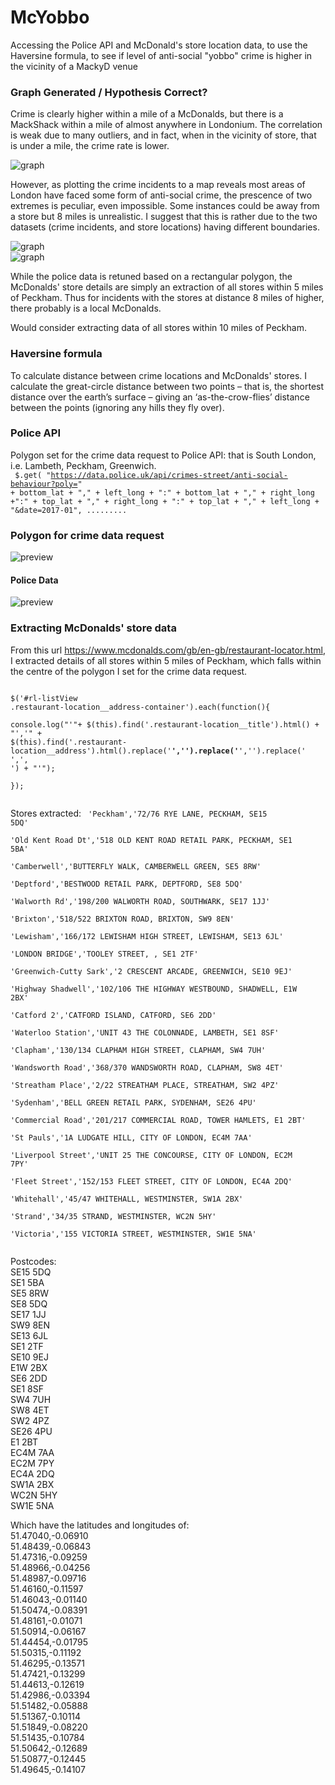 # McYobbo
Accessing the Police API and McDonald's store location data, to use the Haversine formula, to see if level of anti-social "yobbo" crime is higher in the vicinity of a MackyD venue

### Graph Generated / Hypothesis Correct?   

Crime is clearly higher within a mile of a McDonalds, but there is a MackShack within a mile of almost anywhere in Londonium. The correlation is weak due to many outliers, and in fact, when in the vicinity of store, that is under a mile, the crime rate is lower.  

![graph](./assets/img/distance-of-mcdonalds-fr.png)   

However, as plotting the crime incidents to a map reveals most areas of London have faced some form of anti-social crime, the prescence of two extremes is peculiar, even impossible. Some instances could be away from a store but 8 miles is unrealistic. I suggest that this is rather due to the two datasets (crime incidents, and store locations) having different boundaries.   

![graph](./assets/img/markers.png)  
![graph](./assets/img/markers2.png)  

While the police data is retuned based on a rectangular polygon, the McDonalds' store details are simply an extraction of all stores within 5 miles of Peckham. Thus for incidents with the stores at distance 8 miles of higher, there probably is a local McDonalds.   

Would consider extracting data of all stores within 10 miles of Peckham.   

### Haversine formula   
To calculate distance between crime locations and McDonalds' stores. I calculate the great-circle distance between two points – that is, the shortest distance over the earth’s surface – giving an ‘as-the-crow-flies’ distance between the points (ignoring any hills they fly over).

### Police API
Polygon set for the crime data request to Police API: that is South London, i.e. Lambeth, Peckham, Greenwich.   
<code>
$.get( "https://data.police.uk/api/crimes-street/anti-social-behaviour?poly=" + bottom_lat + "," + left_long + ":" + bottom_lat + "," + right_long +":" + top_lat + "," + right_long + ":" + top_lat + "," + left_long + "&date=2017-01", .........
</code>

### Polygon for crime data request  
![preview](./assets/img/mapasbo.png)  

#### Police Data
![preview](./assets/img/output.png)  

### Extracting McDonalds' store data
From this url https://www.mcdonalds.com/gb/en-gb/restaurant-locator.html, I extracted details of all stores within 5 miles of Peckham, which falls within the centre of the polygon I set for the crime data request.  
<code>  
$('#rl-listView .restaurant-location__address-container').each(function(){  
    console.log("'"+ $(this).find('.restaurant-location__title').html() + "','" + $(this).find('.restaurant-location__address').html().replace('<b>','').replace('</b>','').replace('<br>',', ') + "'");  
});  
</code>  

Stores extracted:
<code>
'Peckham','72/76 RYE LANE, PECKHAM, SE15 5DQ'  
'Old Kent Road Dt','518 OLD KENT ROAD RETAIL PARK, PECKHAM, SE1 5BA'  
'Camberwell','BUTTERFLY WALK, CAMBERWELL GREEN, SE5 8RW'  
'Deptford','BESTWOOD RETAIL PARK, DEPTFORD, SE8 5DQ'  
'Walworth Rd','198/200 WALWORTH ROAD, SOUTHWARK, SE17 1JJ'  
'Brixton','518/522 BRIXTON ROAD, BRIXTON, SW9 8EN'  
'Lewisham','166/172 LEWISHAM HIGH STREET, LEWISHAM, SE13 6JL'  
'LONDON BRIDGE','TOOLEY STREET, , SE1 2TF'  
'Greenwich-Cutty Sark','2 CRESCENT ARCADE, GREENWICH, SE10 9EJ'  
'Highway Shadwell','102/106 THE HIGHWAY WESTBOUND, SHADWELL, E1W 2BX'  
'Catford 2','CATFORD ISLAND, CATFORD, SE6 2DD'  
'Waterloo Station','UNIT 43 THE COLONNADE, LAMBETH, SE1 8SF'  
'Clapham','130/134 CLAPHAM HIGH STREET, CLAPHAM, SW4 7UH'  
'Wandsworth Road','368/370 WANDSWORTH ROAD, CLAPHAM, SW8 4ET'  
'Streatham Place','2/22 STREATHAM PLACE, STREATHAM, SW2 4PZ'  
'Sydenham','BELL GREEN RETAIL PARK, SYDENHAM, SE26 4PU'  
'Commercial Road','201/217 COMMERCIAL ROAD, TOWER HAMLETS, E1 2BT'  
'St Pauls','1A LUDGATE HILL, CITY OF LONDON, EC4M 7AA'  
'Liverpool Street','UNIT 25 THE CONCOURSE, CITY OF LONDON, EC2M 7PY'  
'Fleet Street','152/153 FLEET STREET, CITY OF LONDON, EC4A 2DQ'  
'Whitehall','45/47 WHITEHALL, WESTMINSTER, SW1A 2BX'  
'Strand','34/35 STRAND, WESTMINSTER, WC2N 5HY'  
'Victoria','155 VICTORIA STREET, WESTMINSTER, SW1E 5NA'  
</code>

Postcodes:  
SE15 5DQ  
SE1 5BA  
SE5 8RW  
SE8 5DQ  
SE17 1JJ  
SW9 8EN  
SE13 6JL  
SE1 2TF  
SE10 9EJ  
E1W 2BX  
SE6 2DD  
SE1 8SF  
SW4 7UH  
SW8 4ET  
SW2 4PZ  
SE26 4PU  
E1 2BT  
EC4M 7AA  
EC2M 7PY  
EC4A 2DQ  
SW1A 2BX  
WC2N 5HY  
SW1E 5NA  

Which have the latitudes and longitudes of:  
51.47040,-0.06910  
51.48439,-0.06843  
51.47316,-0.09259  
51.48966,-0.04256  
51.48987,-0.09716  
51.46160,-0.11597  
51.46043,-0.01140  
51.50474,-0.08391  
51.48161,-0.01071  
51.50914,-0.06167  
51.44454,-0.01795  
51.50315,-0.11192  
51.46295,-0.13571  
51.47421,-0.13299  
51.44613,-0.12619  
51.42986,-0.03394  
51.51482,-0.05888  
51.51367,-0.10114  
51.51849,-0.08220  
51.51435,-0.10784  
51.50642,-0.12689  
51.50877,-0.12445  
51.49645,-0.14107    
